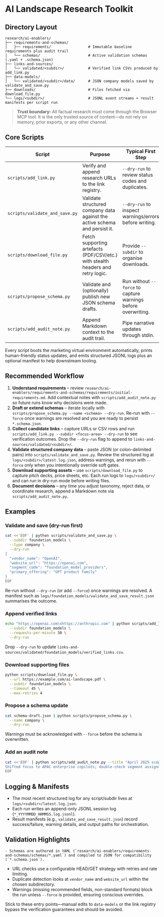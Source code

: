 # AI Landscape Research Toolkit

## Directory Layout
```
research/ai-enablers/
├── requirements-and-schemas/
│   ├── requirements/                 # Immutable baseline requirements plus audit trail
│   └── schemas/                      # Active validation schemas (.yaml + .schema.json)
├── links-and-sources/
│   └── validated/<subdir>/           # Verified link CSVs produced by add_link.py
├── data-models/
│   └── validated/<subdir>/data/      # JSON company models saved by validate_and_save.py
├── downloads/                        # Files fetched via download_file.py
└── logs/<subdir>/                    # JSONL event streams + result manifests per script run
```

> **Trust boundary:** All factual research must come through the Browser MCP tool. It is the only trusted source of content—do not rely on memory, prior exports, or any other channel.

## Core Scripts
| Script | Purpose | Typical First Step |
| --- | --- | --- |
| `scripts/add_link.py` | Verify and append research URLs to the link registry. | `--dry-run` to review status codes and duplicates. |
| `scripts/validate_and_save.py` | Validate structured company data against the active schema and persist it. | `--dry-run` to inspect warnings/errors before writing. |
| `scripts/download_file.py` | Fetch supporting artefacts (PDF/CSV/etc.) with stealth headers and retry logic. | Provide `--subdir` to organise downloads. |
| `scripts/propose_schema.py` | Validate and (optionally) publish new JSON schema drafts. | Run without `--force` to capture warnings before overwriting. |
| `scripts/add_audit_note.py` | Append Markdown context to the audit trail. | Pipe narrative updates through stdin. |

Every script boots the marketing virtual environment automatically, prints human-friendly status updates, and emits structured JSONL logs plus an optional manifest to help downstream tooling.

## Recommended Workflow

1. **Understand requirements** – review `research/ai-enablers/requirements-and-schemas/requirements/initial-requirements.md`. Add contextual notes with `scripts/add_audit_note.py` so future runs know why decisions were made.
2. **Draft or extend schemas** – iterate locally with `scripts/propose_schema.py --name <schema> --dry-run`. Re-run with `--force` once warnings are resolved and you are ready to persist `*.schema.json`.
3. **Collect candidate links** – capture URLs or CSV rows and run `scripts/add_link.py --subdir <focus-area> --dry-run` to see verification outcomes. Drop the `--dry-run` flag to append to `links-and-sources/validated/<subdir>/`.
4. **Validate structured company data** – paste JSON (or colon-delimited pairs) into `scripts/validate_and_save.py`. Review the structured log at `logs/<subdir>/latest.log.json`, address warnings, and rerun with `--force` only when you intentionally override soft gates.
5. **Download supporting assets** – use `scripts/download_file.py` to capture pitch decks, price sheets, etc. Each run logs to `logs/<subdir>/` and can run in dry-run mode before writing files.
6. **Document decisions** – any time you adjust taxonomy, reject data, or coordinate research, append a Markdown note via `scripts/add_audit_note.py`.

## Examples

### Validate and save (dry-run first)
```bash
cat <<'EOF' | python scripts/validate_and_save.py \
  --subdir foundation_models \
  --type company \
  --dry-run
{
  "vendor_name": "OpenAI",
  "website_url": "https://openai.com",
  "segment_code": "foundation_model_providers",
  "primary_offering": "GPT product family"
}
EOF
```
Re-run without `--dry-run` (or add `--force`) once warnings are resolved. A manifest such as `logs/foundation_models/validate_and_save_result.json` summarises the outcome.

### Append verified links
```bash
echo "https://openai.com\nhttps://anthropic.com" | python scripts/add_link.py \
  --subdir foundation_models \
  --requests-per-minute 30 \
  --dry-run
```
Drop `--dry-run` to update `links-and-sources/validated/foundation_models/verified_links.csv`.

### Download supporting files
```bash
python scripts/download_file.py \
  --url https://example.com/ai-landscape.pdf \
  --subdir foundation_models \
  --timeout 45 \
  --max-retries 4
```

### Propose a schema update
```bash
cat schema-draft.json | python scripts/propose_schema.py \
  --name company \
  --dry-run
```
Warnings must be acknowledged with `--force` before the schema is overwritten.

### Add an audit note
```bash
cat <<'EOF' | python scripts/add_audit_note.py --title "April 2025 scope tweak"
Shifted focus to APAC enterprise copilots; double-check segment assignments.
EOF
```

## Logging & Manifests
- The most recent structured log for any script/subdir lives at `logs/<subdir>/latest.log.json`.
- Each run writes an append-only JSONL session log (`*_YYYYMMDD_HHMMSS.log.jsonl`).
- Result manifests (e.g., `validate_and_save_result.json`) record success/failure, warning details, and output paths for orchestration.

## Validation Highlights
    - Schemas are authored in YAML (`research/ai-enablers/requirements-and-schemas/schemas/*.yaml`) and compiled to JSON for compatibility (`*.schema.json`).
- URL checks use a configurable HEAD/GET strategy with retries and rate limiting.
- Duplicate detection looks at `vendor_name` and `website_url` within the chosen subdirectory.
- Warnings (missing recommended fields, non-standard formats) block the run unless `--force` is provided, ensuring conscious overrides.

Stick to these entry points—manual edits to `data-models` or the link registry bypass the verification guarantees and should be avoided.
